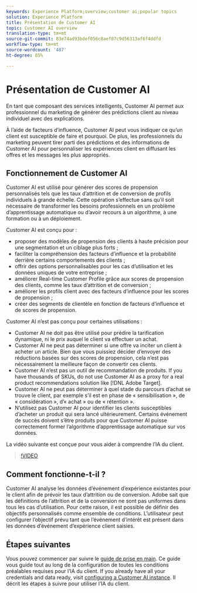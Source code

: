 ```yaml
---
keywords: Experience Platform;overview;customer ai;popular topics
solution: Experience Platform
title: Présentation de Customer AI
topic: Customer AI overview
translation-type: tm+mt
source-git-commit: 83e74ad93bdef056c8aef07c9d56313af6f4ddfd
workflow-type: tm+mt
source-wordcount: '487'
ht-degree: 85%

---
```



# Présentation de Customer AI

En tant que composant des services intelligents, Customer AI permet aux professionnel du marketing de générer des prédictions client au niveau individuel avec des explications.

À l’aide de facteurs d’influence, Customer AI peut vous indiquer ce qu’un client est susceptible de faire et pourquoi. De plus, les professionnels du marketing peuvent tirer parti des prédictions et des informations de Customer AI pour personnaliser les expériences client en diffusant les offres et les messages les plus appropriés.

## Fonctionnement de Customer AI

Customer AI est utilisé pour générer des scores de propension personnalisés tels que les taux d’attrition et de conversion de profils individuels à grande échelle. Cette opération s’effectue sans qu’il soit nécessaire de transformer les besoins professionnels en un problème d’apprentissage automatique ou d’avoir recours à un algorithme, à une formation ou à un déploiement.

Customer AI est conçu pour :

- proposer des modèles de propension des clients à haute précision pour une segmentation et un ciblage plus forts ;
- faciliter la compréhension des facteurs d’influence et la probabilité derrière certains comportements des clients ;
- offrir des options personnalisables pour les cas d’utilisation et les données uniques de votre entreprise ;
- améliorer Real-time Customer Profile grâce aux scores de propension des clients, comme les taux d’attrition et de conversion ;
- améliorer les profils client avec des facteurs d’influence pour les scores de propension ;
- créer des segments de clientèle en fonction de facteurs d’influence et de scores de propension.

Customer AI n’est pas conçu pour certaines utilisations :

- Customer AI ne doit pas être utilisé pour prédire la tarification dynamique, ni le prix auquel le client va effectuer un achat.
- Customer AI ne peut pas déterminer si une offre va inciter un client à acheter un article. Bien que vous puissiez décider d’envoyer des réductions basées sur des scores de propension, cela n’est pas nécessairement la meilleure façon de convertir ces clients.
- Customer AI n’est pas un outil de recommandation de produits. If you have thousands of SKUs, do not use Customer AI as a proxy for a real product recommendations solution like [!DNL Adobe Target].
- Customer AI ne peut pas déterminer à quel stade du parcours d’achat se trouve le client, par exemple s’il est en phase de « sensibilisation », de « considération », d’« achat » ou de « rétention ».
- N’utilisez pas Customer AI pour identifier les clients susceptibles d’acheter un produit qui sera lancé ultérieurement. Certains événement de succès doivent s’être produits pour que Customer AI puisse correctement former l’algorithme d’apprentissage automatique sur vos données.

La vidéo suivante est conçue pour vous aider à comprendre l’IA du client.

>[!VIDEO](https://video.tv.adobe.com/v/32664?learn=on&quality=12)

## Comment fonctionne-t-il ?

Customer AI analyse les données d’événement d’expérience existantes pour le client afin de prévoir les taux d’attrition ou de conversion. Adobe sait que les définitions de l’attrition et de la conversion ne sont pas uniformes dans tous les cas d’utilisation. Pour cette raison, il est possible de définir des objectifs personnalisés comme ensemble de conditions. L’utilisateur peut configurer l’objectif prévu tant que l’événement d’intérêt est présent dans les données d’événement d’expérience client saisies.

## Étapes suivantes

Vous pouvez commencer par suivre le [guide de prise en main](./getting-started.md). Ce guide vous guide tout au long de la configuration de toutes les conditions préalables requises pour l’IA du client. If you already have all your credentials and data ready, visit  [configuring a Customer AI instance](./user-guide/configure.md). Il décrit les étapes à suivre pour utiliser l’IA du client.